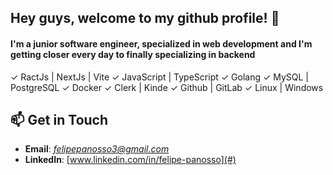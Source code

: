 ## Hey guys, welcome to my github profile! 👋
#### I'm a junior software engineer, specialized in web development and I'm getting closer every day to finally specializing in backend

✓ RactJs | NextJs | Vite
✓ JavaScript | TypeScript
✓ Golang
✓ MySQL | PostgreSQL
✓ Docker
✓ Clerk | Kinde
✓ Github | GitLab
✓ Linux | Windows

## 📫 Get in Touch  
-  **Email**: *felipepanosso3@gmail.com*  
-  **LinkedIn**: [www.linkedin.com/in/felipe-panosso](#)  
